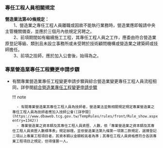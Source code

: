 ### 專任工程人員相關規定
<span style="font-weight:bold;">營造業法第40條規定：</span><br>
&emsp;&emsp;1、營造業之專任工程人員離職或因故不能執行業務時，營造業應即報請中央主管機關備查，並應於三個月內依規定另聘之。<br>
&emsp;&emsp;2、前項期間如有繼續施工工程，其專任工程人員之工作，應委由符合營造業原登記等級、類別且未設立事務所或未受聘於技術顧問機構或營造業之建築師或技師擔任。<br>
&emsp;&emsp;3、前項之技師，應於加入公會後，始得為之。<br>

### 專業營造業專任工程變更申請步驟

- 有關專業營造業專任工程變更申請步驟與綜合營造業變更專任工程人員流程相同，詳參閱[綜合營造業專任工程變更申請步驟](../General_Construction/change_engineer.md)

    !!! note

        - 有關專業營造業其專任工程人員為技師者，營造業法並無相關規定規定專業營造業之專任工程人員為技師者應加入技師公會([詳參閱](https://www.dbaweb.tcg.gov.tw/TempRules/rules/front/Rule_show.aspx?entry=1342))
        - 專業營造業之資本額及其專任工程人員資歷、人數，依「專業營造業之資本額及其專任工程人員資歷人數標準表」規定辦理。並依營造業法第九條第一項第二款規定，選擇登記二項以上專業工程項目者，其資本額以金額較高者為準；其專任工程人員資格應符合各該專業工程項目之規定，但得僅置一人。